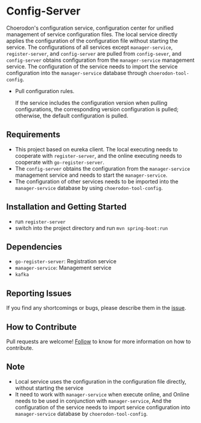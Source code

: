 # Config-Server
Choerodon's configuration service, configuration center for unified management of service configuration files. The local service directly applies the configuration of the configuration file without starting the service. The configurations of all services except `manager-service`, `register-server`, and `config-server` are pulled from `config-sever`, and `config-server` obtains configuration from the `manager-service` management service. The configuration of the service needs to import the service configuration into the `manager-service` database through `choerodon-tool-config`.

- Pull configuration rules.
  
	If the service includes the configuration version when pulling configurations, the corresponding version configuration is pulled; otherwise, the default configuration is pulled.

## Requirements
- This project based on eureka client. The local executing needs to cooperate with `register-server`, and the online executing needs to cooperate with `go-register-server`.
- The `config-server` obtains the configuration from the `manager-service` management service and needs to start the `manager-service`.
- The configuration of other services needs to be imported into the `manager-service` database by using `choerodon-tool-config`.

## Installation and Getting Started
- run `register-server`
- switch into the project directory and run `mvn spring-boot:run`

## Dependencies
- `go-register-server`: Registration service
- `manager-service`: Management service
- `kafka`

## Reporting Issues
If you find any shortcomings or bugs, please describe them in the [issue](https://github.com/choerodon/choerodon/issues/new?template=issue_template.md).

## How to Contribute
Pull requests are welcome! [Follow](https://github.com/choerodon/choerodon/blob/master/CONTRIBUTING.md) to know for more information on how to contribute.

## Note
- Local service uses the configuration in the configuration file directly, without starting the service
- It need to work with `manager-service` when execute online, and  Online needs to be used in conjunction with `manager-service`, And the configuration of the service needs to import service configuration into `manager-service` database by `choerodon-tool-config`.
